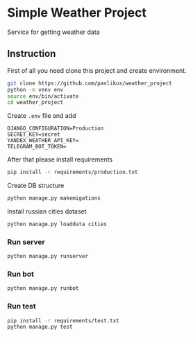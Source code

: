 # Simple Weather Project

Service for getting weather data

## Instruction
First of all you need clone this project and create environment.
```bash
git clone https://github.com/pavlikus/weather_project
python -m venv env
source env/bin/activate
cd weather_project
```
Create ```.env``` file and add
```
DJANGO_CONFIGURATION=Production
SECRET_KEY=secret
YANDEX_WEATHER_API_KEY=
TELEGRAM_BOT_TOKEN=
```
After that please install requirements
```bash
pip install -r requirements/production.txt
```
Create DB structure
```bash
python manage.py makemigations
```
Install russian cities dataset
```bash
python manage.py loaddata cities
```

### Run server
```bash
python manage.py runserver
```

### Run bot
```bash
python manage.py runbot
```

### Run test
```bash
pip install -r requirements/test.txt
python manage.py test
```